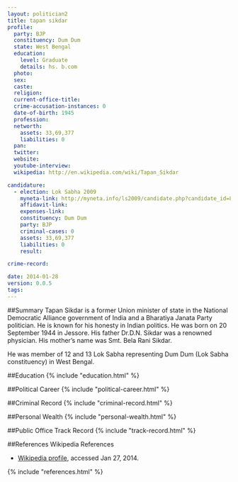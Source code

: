 ```yaml
---
layout: politician2
title: tapan sikdar
profile: 
  party: BJP
  constituency: Dum Dum
  state: West Bengal
  education: 
    level: Graduate
    details: hs. b.com
  photo: 
  sex: 
  caste: 
  religion: 
  current-office-title: 
  crime-accusation-instances: 0
  date-of-birth: 1945
  profession: 
  networth: 
    assets: 33,69,377
    liabilities: 0
  pan: 
  twitter: 
  website: 
  youtube-interview: 
  wikipedia: http://en.wikipedia.com/wiki/Tapan_Sikdar

candidature: 
  - election: Lok Sabha 2009
    myneta-link: http://myneta.info/ls2009/candidate.php?candidate_id=8140
    affidavit-link: 
    expenses-link: 
    constituency: Dum Dum 
    party: BJP
    criminal-cases: 0
    assets: 33,69,377
    liabilities: 0
    result:  

crime-record: 

date: 2014-01-28
version: 0.0.5
tags: 
---
```

##Summary
Tapan Sikdar is a former Union minister of state in the National Democratic Alliance government of India and a Bharatiya Janata Party politician. He is known for his honesty in Indian politics. He was born on 20 September 1944 in Jessore. His father Dr.D.N. Sikdar was a renowned physician. His mother’s name was Smt. Bela Rani Sikdar.

He was member of 12 and 13 Lok Sabha representing Dum Dum (Lok Sabha constituency) in West Bengal.


##Education
{% include "education.html" %}


##Political Career
{% include "political-career.html" %}


##Criminal Record
{% include "criminal-record.html" %}


##Personal Wealth
{% include "personal-wealth.html" %}


##Public Office Track Record
{% include "track-record.html" %}


##References
Wikipedia References
- [Wikipedia profile]({{page.profile.wikipedia}}), accessed Jan 27, 2014.



{% include "references.html" %}